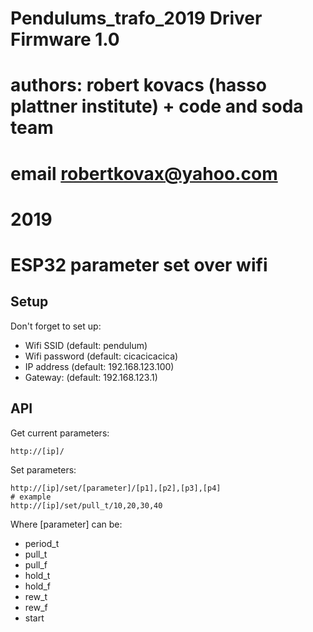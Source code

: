 # Pendulums_trafo_2019 Driver Firmware 1.0
# authors: robert kovacs (hasso plattner institute) + code and soda team
# email robertkovax@yahoo.com
# 2019



# ESP32 parameter set over wifi

## Setup

Don't forget to set up:

- Wifi SSID (default: pendulum)
- Wifi password (default: cicacicacica)
- IP address (default: 192.168.123.100)
- Gateway: (default: 192.168.123.1)

## API

Get current parameters:
```
http://[ip]/
```

Set parameters:
```
http://[ip]/set/[parameter]/[p1],[p2],[p3],[p4]
# example
http://[ip]/set/pull_t/10,20,30,40
```
Where [parameter] can be:

- period_t
- pull_t
- pull_f
- hold_t
- hold_f
- rew_t
- rew_f
- start
